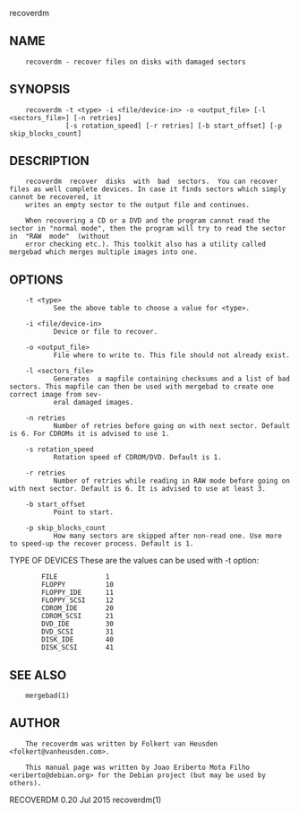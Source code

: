   recoverdm
 
## NAME
        recoverdm - recover files on disks with damaged sectors
 
## SYNOPSIS
        recoverdm -t <type> -i <file/device-in> -o <output_file> [-l <sectors_file>] [-n retries]
                  [-s rotation_speed] [-r retries] [-b start_offset] [-p skip_blocks_count]
 
## DESCRIPTION
        recoverdm  recover  disks  with  bad  sectors.  You can recover files as well complete devices. In case it finds sectors which simply cannot be recovered, it
        writes an empty sector to the output file and continues.
 
        When recovering a CD or a DVD and the program cannot read the sector in "normal mode", then the program will try to read the sector in  "RAW  mode"  (without
        error checking etc.). This toolkit also has a utility called mergebad which merges multiple images into one.
 
## OPTIONS
        -t <type>
               See the above table to choose a value for <type>.
 
        -i <file/device-in>
               Device or file to recover.
 
        -o <output_file>
               File where to write to. This file should not already exist.
 
        -l <sectors_file>
               Generates  a mapfile containing checksums and a list of bad sectors. This mapfile can then be used with mergebad to create one correct image from sev‐
               eral damaged images.
 
        -n retries
               Number of retries before going on with next sector. Default is 6. For CDROMs it is advised to use 1.
 
        -s rotation_speed
               Rotation speed of CDROM/DVD. Default is 1.
 
        -r retries
               Number of retries while reading in RAW mode before going on with next sector. Default is 6. It is advised to use at least 3.
 
        -b start_offset
               Point to start.
 
        -p skip_blocks_count
               How many sectors are skipped after non-read one. Use more to speed-up the recover process. Default is 1.
 
 TYPE OF DEVICES
        These are the values can be used with -t option:
 
            FILE            1
            FLOPPY          10
            FLOPPY_IDE      11
            FLOPPY_SCSI     12
            CDROM_IDE       20
            CDROM_SCSI      21
            DVD_IDE         30
            DVD_SCSI        31
            DISK_IDE        40
            DISK_SCSI       41
 
## SEE ALSO
        mergebad(1)
 
## AUTHOR
        The recoverdm was written by Folkert van Heusden <folkert@vanheusden.com>.
 
        This manual page was written by Joao Eriberto Mota Filho <eriberto@debian.org> for the Debian project (but may be used by others).
 
 RECOVERDM 0.20                                                                Jul 2015                                                                  recoverdm(1)
